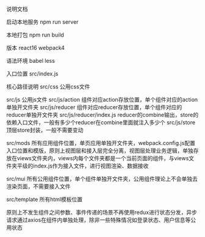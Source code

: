 说明文档

启动本地服务
npm run server

本地打包
npm run build

版本
react16
webpack4

语法环境
babel less

入口位置
src/index.js

核心路径说明
src/css 公用css文件

src/js 公用js文件
src/js/action 组件对应action存放位置，单个组件对应的action单独开文件夹
src/js/reducer 组件对应reducer存放位置，单个组件对应的reducer单独开文件夹
src/js/reducer/index.js reducer的combine输出，store的依赖入口文件，一般有多少个reducer在combine里面就注入多少个
src/js/store 顶层store封装，一般不需要变动

src/mods 所有应用组件位置，单页应用单独开文件夹，webpack.config.js配置入口位置和模版，原则上视图层和接入层完全分离，视图层处理业务逻辑，单独存放在views文件夹内，views内每个文件夹都是一个当前页面的组件，与views文件夹平级的index.js作为接入文件，进行视图渲染、数据接收

src/mui 所有公用组件位置，单个组件单独开文件夹，公用组件理论上不会单独去渲染页面，不需要接入文件

src/template 所有html模板位置

原则上不发生组件之间参数、事件传递的场景不再使用redux进行状态分发，异步请求通过axios在组件内单独处理，除非一些特殊情况如登录状态、用户信息等公用状态